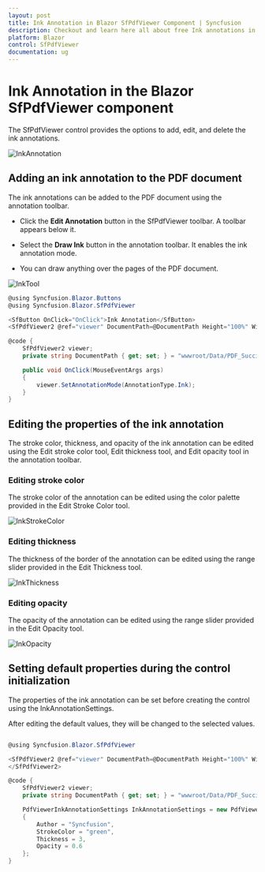 ```yaml
---
layout: post
title: Ink Annotation in Blazor SfPdfViewer Component | Syncfusion
description: Checkout and learn here all about free Ink annotations in Syncfusion Blazor SfPdfViewer component and more.
platform: Blazor
control: SfPdfViewer
documentation: ug
---
```


# Ink Annotation in the Blazor SfPdfViewer component

The SfPdfViewer control provides the options to add, edit, and delete the ink annotations.

![InkAnnotation](../../pdfviewer/images/ink_annotation.png)

## Adding an ink annotation to the PDF document

The ink annotations can be added to the PDF document using the annotation toolbar.

* Click the **Edit Annotation** button in the SfPdfViewer toolbar. A toolbar appears below it.

* Select the **Draw Ink** button in the annotation toolbar. It enables the ink annotation mode.

* You can draw anything over the pages of the PDF document.

![InkTool](../../pdfviewer/images/ink_tool.png)

```csharp
@using Syncfusion.Blazor.Buttons
@using Syncfusion.Blazor.SfPdfViewer

<SfButton OnClick="OnClick">Ink Annotation</SfButton>
<SfPdfViewer2 @ref="viewer" DocumentPath=@DocumentPath Height="100%" Width="100%" ></SfPdfViewer2>

@code {
    SfPdfViewer2 viewer;
    private string DocumentPath { get; set; } = "wwwroot/Data/PDF_Succinctly.pdf";

    public void OnClick(MouseEventArgs args)
    {
        viewer.SetAnnotationMode(AnnotationType.Ink);
    }
}
```

## Editing the properties of the ink annotation

The stroke color, thickness, and opacity of the ink annotation can be edited using the Edit stroke color tool, Edit thickness tool, and Edit opacity tool in the annotation toolbar.

### Editing stroke color

The stroke color of the annotation can be edited using the color palette provided in the Edit Stroke Color tool.

![InkStrokeColor](../../pdfviewer/images/ink_strokecolor.png)

### Editing thickness

The thickness of the border of the annotation can be edited using the range slider provided in the Edit Thickness tool.

![InkThickness](../../pdfviewer/images/ink_thickness.png)

### Editing opacity

The opacity of the annotation can be edited using the range slider provided in the Edit Opacity tool.

![InkOpacity](../../pdfviewer/images/ink_opacity.png)

## Setting default properties during the control initialization

The properties of the ink annotation can be set before creating the control using the InkAnnotationSettings.

After editing the default values, they will be changed to the selected values.

```csharp

@using Syncfusion.Blazor.SfPdfViewer

<SfPdfViewer2 @ref="viewer" DocumentPath=@DocumentPath Height="100%" Width="100%" InkAnnotationSettings="@InkAnnotationSettings">
</SfPdfViewer2>

@code {
    SfPdfViewer2 viewer;
    private string DocumentPath { get; set; } = "wwwroot/Data/PDF_Succinctly.pdf";

    PdfViewerInkAnnotationSettings InkAnnotationSettings = new PdfViewerInkAnnotationSettings 
    { 
        Author = "Syncfusion", 
        StrokeColor = "green", 
        Thickness = 3, 
        Opacity = 0.6 
    };
}
```